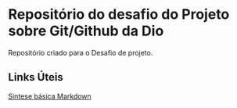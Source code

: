 # Repositório do desafio do Projeto sobre Git/Github da Dio
Repositório criado para o Desafio de projeto.

## Links Úteis
[Sintese básica Markdown](https://www.markdownguide.org/basic-syntax/)
